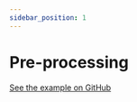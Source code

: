 ```yaml
---
sidebar_position: 1
---
```

# Pre-processing

[See the example on GitHub](https://github.com/HaveAGitGat/Tdarr_Plugins/blob/master/examples/Tdarr_Plugin_pre1_Pre_Proc_Example.js)
